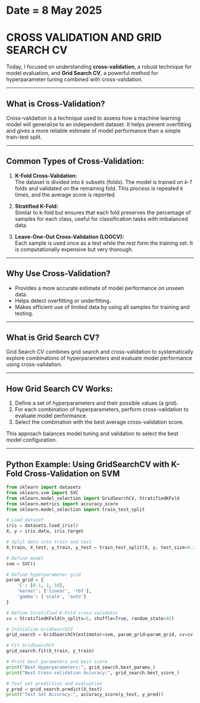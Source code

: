 # Date = 8 May 2025  
# CROSS VALIDATION AND GRID SEARCH CV

Today, I focused on understanding **cross-validation**, a robust technique for model evaluation, and **Grid Search CV**, a powerful method for hyperparameter tuning combined with cross-validation.

---

## What is Cross-Validation?

Cross-validation is a technique used to assess how a machine learning model will generalize to an independent dataset. It helps prevent overfitting and gives a more reliable estimate of model performance than a simple train-test split.

---

## Common Types of Cross-Validation:

1. **K-Fold Cross-Validation:**  
   The dataset is divided into *k* subsets (folds). The model is trained on *k-1* folds and validated on the remaining fold. This process is repeated *k* times, and the average score is reported.

2. **Stratified K-Fold:**  
   Similar to k-fold but ensures that each fold preserves the percentage of samples for each class, useful for classification tasks with imbalanced data.

3. **Leave-One-Out Cross-Validation (LOOCV):**  
   Each sample is used once as a test while the rest form the training set. It is computationally expensive but very thorough.

---

## Why Use Cross-Validation?

- Provides a more accurate estimate of model performance on unseen data.
- Helps detect overfitting or underfitting.
- Makes efficient use of limited data by using all samples for training and testing.

---

## What is Grid Search CV?

Grid Search CV combines grid search and cross-validation to systematically explore combinations of hyperparameters and evaluate model performance using cross-validation.

---

## How Grid Search CV Works:

1. Define a set of hyperparameters and their possible values (a grid).  
2. For each combination of hyperparameters, perform cross-validation to evaluate model performance.  
3. Select the combination with the best average cross-validation score.  

This approach balances model tuning and validation to select the best model configuration.

---

## Python Example: Using GridSearchCV with K-Fold Cross-Validation on SVM

```python
from sklearn import datasets
from sklearn.svm import SVC
from sklearn.model_selection import GridSearchCV, StratifiedKFold
from sklearn.metrics import accuracy_score
from sklearn.model_selection import train_test_split

# Load dataset
iris = datasets.load_iris()
X, y = iris.data, iris.target

# Split data into train and test
X_train, X_test, y_train, y_test = train_test_split(X, y, test_size=0.2, random_state=42)

# Define model
svm = SVC()

# Define hyperparameter grid
param_grid = {
    'C': [0.1, 1, 10],
    'kernel': ['linear', 'rbf'],
    'gamma': ['scale', 'auto']
}

# Define Stratified K-Fold cross-validator
cv = StratifiedKFold(n_splits=5, shuffle=True, random_state=42)

# Initialize GridSearchCV
grid_search = GridSearchCV(estimator=svm, param_grid=param_grid, cv=cv, scoring='accuracy', n_jobs=-1)

# Fit GridSearchCV
grid_search.fit(X_train, y_train)

# Print best parameters and best score
print("Best Hyperparameters:", grid_search.best_params_)
print("Best Cross-validation Accuracy:", grid_search.best_score_)

# Test set prediction and evaluation
y_pred = grid_search.predict(X_test)
print("Test Set Accuracy:", accuracy_score(y_test, y_pred))
